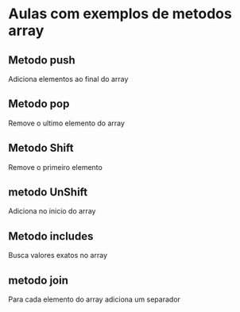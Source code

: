 # Aulas com exemplos de metodos array

## Metodo push

Adiciona elementos ao final do array

## Metodo pop

Remove o ultimo elemento do array

## Metodo Shift

Remove o primeiro elemento

## metodo UnShift

Adiciona no inicio do array

## Metodo includes

Busca valores exatos no array

## metodo join

Para cada elemento do array adiciona um separador
